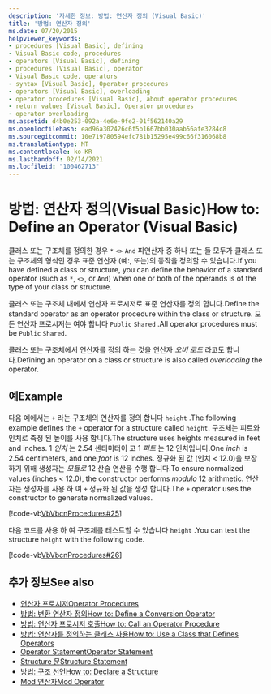 ```yaml
---
description: '자세한 정보: 방법: 연산자 정의 (Visual Basic)'
title: '방법: 연산자 정의'
ms.date: 07/20/2015
helpviewer_keywords:
- procedures [Visual Basic], defining
- Visual Basic code, procedures
- operators [Visual Basic], defining
- procedures [Visual Basic], operator
- Visual Basic code, operators
- syntax [Visual Basic], Operator procedures
- operators [Visual Basic], overloading
- operator procedures [Visual Basic], about operator procedures
- return values [Visual Basic], Operator procedures
- operator overloading
ms.assetid: d4b0e253-092a-4e6e-9fe2-01f562140a29
ms.openlocfilehash: ead96a302426c6f5b1667bb030aab56afe3284c8
ms.sourcegitcommit: 10e719780594efc781b15295e499c66f316068b8
ms.translationtype: MT
ms.contentlocale: ko-KR
ms.lasthandoff: 02/14/2021
ms.locfileid: "100462713"
---
```

# <a name="how-to-define-an-operator-visual-basic"></a><span data-ttu-id="59431-103">방법: 연산자 정의(Visual Basic)</span><span class="sxs-lookup"><span data-stu-id="59431-103">How to: Define an Operator (Visual Basic)</span></span>

<span data-ttu-id="59431-104">클래스 또는 구조체를 정의한 경우 `*` `<>` `And` 피연산자 중 하나 또는 둘 모두가 클래스 또는 구조체의 형식인 경우 표준 연산자 (예:, 또는)의 동작을 정의할 수 있습니다.</span><span class="sxs-lookup"><span data-stu-id="59431-104">If you have defined a class or structure, you can define the behavior of a standard operator (such as `*`, `<>`, or `And`) when one or both of the operands is of the type of your class or structure.</span></span>  
  
 <span data-ttu-id="59431-105">클래스 또는 구조체 내에서 연산자 프로시저로 표준 연산자를 정의 합니다.</span><span class="sxs-lookup"><span data-stu-id="59431-105">Define the standard operator as an operator procedure within the class or structure.</span></span> <span data-ttu-id="59431-106">모든 연산자 프로시저는 여야 합니다 `Public` `Shared` .</span><span class="sxs-lookup"><span data-stu-id="59431-106">All operator procedures must be `Public` `Shared`.</span></span>  
  
 <span data-ttu-id="59431-107">클래스 또는 구조체에서 연산자를 정의 하는 것을 연산자 *오버 로드* 라고도 합니다.</span><span class="sxs-lookup"><span data-stu-id="59431-107">Defining an operator on a class or structure is also called *overloading* the operator.</span></span>  
  
## <a name="example"></a><span data-ttu-id="59431-108">예</span><span class="sxs-lookup"><span data-stu-id="59431-108">Example</span></span>  

 <span data-ttu-id="59431-109">다음 예에서는 `+` 라는 구조체의 연산자를 정의 합니다 `height` .</span><span class="sxs-lookup"><span data-stu-id="59431-109">The following example defines the `+` operator for a structure called `height`.</span></span> <span data-ttu-id="59431-110">구조체는 피트와 인치로 측정 된 높이를 사용 합니다.</span><span class="sxs-lookup"><span data-stu-id="59431-110">The structure uses heights measured in feet and inches.</span></span> <span data-ttu-id="59431-111">1 *인치* 는 2.54 센티미터이 고 1 *피트* 는 12 인치입니다.</span><span class="sxs-lookup"><span data-stu-id="59431-111">One *inch* is 2.54 centimeters, and one *foot* is 12 inches.</span></span> <span data-ttu-id="59431-112">정규화 된 값 (인치 < 12.0)을 보장 하기 위해 생성자는 *모듈로* 12 산술 연산을 수행 합니다.</span><span class="sxs-lookup"><span data-stu-id="59431-112">To ensure normalized values (inches < 12.0), the constructor performs *modulo* 12 arithmetic.</span></span> <span data-ttu-id="59431-113">연산자는 생성자를 사용 하 여 `+` 정규화 된 값을 생성 합니다.</span><span class="sxs-lookup"><span data-stu-id="59431-113">The `+` operator uses the constructor to generate normalized values.</span></span>  
  
 [!code-vb[VbVbcnProcedures#25](~/samples/snippets/visualbasic/VS_Snippets_VBCSharp/VbVbcnProcedures/VB/Class1.vb#25)]  
  
 <span data-ttu-id="59431-114">다음 코드를 사용 하 여 구조체를 테스트할 수 있습니다 `height` .</span><span class="sxs-lookup"><span data-stu-id="59431-114">You can test the structure `height` with the following code.</span></span>  
  
 [!code-vb[VbVbcnProcedures#26](~/samples/snippets/visualbasic/VS_Snippets_VBCSharp/VbVbcnProcedures/VB/Class1.vb#26)]  

## <a name="see-also"></a><span data-ttu-id="59431-115">추가 정보</span><span class="sxs-lookup"><span data-stu-id="59431-115">See also</span></span>

- [<span data-ttu-id="59431-116">연산자 프로시저</span><span class="sxs-lookup"><span data-stu-id="59431-116">Operator Procedures</span></span>](./operator-procedures.md)
- [<span data-ttu-id="59431-117">방법: 변환 연산자 정의</span><span class="sxs-lookup"><span data-stu-id="59431-117">How to: Define a Conversion Operator</span></span>](./how-to-define-a-conversion-operator.md)
- [<span data-ttu-id="59431-118">방법: 연산자 프로시저 호출</span><span class="sxs-lookup"><span data-stu-id="59431-118">How to: Call an Operator Procedure</span></span>](./how-to-call-an-operator-procedure.md)
- [<span data-ttu-id="59431-119">방법: 연산자를 정의하는 클래스 사용</span><span class="sxs-lookup"><span data-stu-id="59431-119">How to: Use a Class that Defines Operators</span></span>](./how-to-use-a-class-that-defines-operators.md)
- [<span data-ttu-id="59431-120">Operator Statement</span><span class="sxs-lookup"><span data-stu-id="59431-120">Operator Statement</span></span>](../../../language-reference/statements/operator-statement.md)
- [<span data-ttu-id="59431-121">Structure 문</span><span class="sxs-lookup"><span data-stu-id="59431-121">Structure Statement</span></span>](../../../language-reference/statements/structure-statement.md)
- [<span data-ttu-id="59431-122">방법: 구조 선언</span><span class="sxs-lookup"><span data-stu-id="59431-122">How to: Declare a Structure</span></span>](../data-types/how-to-declare-a-structure.md)
- [<span data-ttu-id="59431-123">Mod 연산자</span><span class="sxs-lookup"><span data-stu-id="59431-123">Mod Operator</span></span>](../../../language-reference/operators/mod-operator.md)
